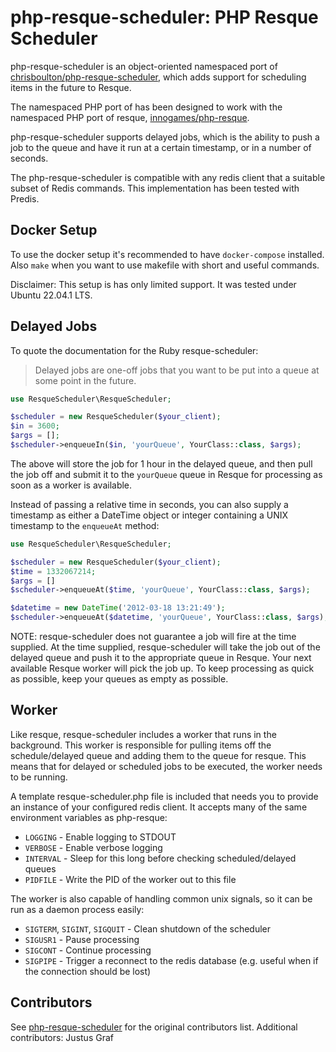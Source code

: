 php-resque-scheduler: PHP Resque Scheduler
==========================================

php-resque-scheduler is an object-oriented namespaced port of [chrisboulton/php-resque-scheduler](https://github.com/chrisboulton/php-resque-scheduler),
which adds support for scheduling items in the future to Resque.

The namespaced PHP port of has been designed to work with the namespaced PHP port of resque,
[innogames/php-resque](https://github.com/innogames/php-resque).

php-resque-scheduler supports delayed jobs, which is the ability to push a job to the queue and have it run at a certain
timestamp, or in a number of seconds.

The php-resque-scheduler is compatible with any redis client that a suitable subset of Redis commands.
This implementation has been tested with Predis.

## Docker Setup
To use the docker setup it's recommended to have `docker-compose` installed.\
Also `make` when you want to use makefile with short and useful commands.

Disclaimer: This setup is has only limited support. It was tested under Ubuntu 22.04.1 LTS.

## Delayed Jobs

To quote the documentation for the Ruby resque-scheduler:

> Delayed jobs are one-off jobs that you want to be put into a queue at some
point in the future.

```php
use ResqueScheduler\ResqueScheduler;

$scheduler = new ResqueScheduler($your_client);
$in = 3600;
$args = [];
$scheduler->enqueueIn($in, 'yourQueue', YourClass::class, $args);
```

The above will store the job for 1 hour in the delayed queue, and then pull the
job off and submit it to the `yourQueue` queue in Resque for processing as soon as
a worker is available.

Instead of passing a relative time in seconds, you can also supply a timestamp
as either a DateTime object or integer containing a UNIX timestamp to the
`enqueueAt` method:

```php
use ResqueScheduler\ResqueScheduler;

$scheduler = new ResqueScheduler($your_client);
$time = 1332067214;
$args = []
$scheduler->enqueueAt($time, 'yourQueue', YourClass::class, $args);

$datetime = new DateTime('2012-03-18 13:21:49');
$scheduler->enqueueAt($datetime, 'yourQueue', YourClass::class, $args);
```

NOTE: resque-scheduler does not guarantee a job will fire at the time supplied.
At the time supplied, resque-scheduler will take the job out of the delayed
queue and push it to the appropriate queue in Resque. Your next available Resque
worker will pick the job up. To keep processing as quick as possible, keep your
queues as empty as possible.

## Worker

Like resque, resque-scheduler includes a worker that runs in the background. This
worker is responsible for pulling items off the schedule/delayed queue and adding
them to the queue for resque. This means that for delayed or scheduled jobs to be
executed, the worker needs to be running.

A template resque-scheduler.php file is included that needs you to provide an instance of your configured redis client.
It accepts many of the same environment variables as php-resque:

* `LOGGING` - Enable logging to STDOUT
* `VERBOSE` - Enable verbose logging
* `INTERVAL` - Sleep for this long before checking scheduled/delayed queues
* `PIDFILE` - Write the PID of the worker out to this file

The worker is also capable of handling common unix signals, so it can be run as a daemon process easily:
* `SIGTERM`, `SIGINT`, `SIGQUIT` - Clean shutdown of the scheduler
* `SIGUSR1` - Pause processing
* `SIGCONT` - Continue processing
* `SIGPIPE` - Trigger a reconnect to the redis database (e.g. useful when if the connection should be lost)

## Contributors ##

See [php-resque-scheduler](https://github.com/chrisboulton/php-resque-scheduler) for the original contributors list.
Additional contributors:
Justus Graf
